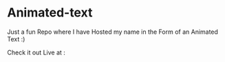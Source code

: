 # Animated-text

Just a fun Repo where I have Hosted my name in the Form of an Animated Text :)

Check it out Live at : <a href="https://bhakesart.github.io/Animated-text/"></a>
